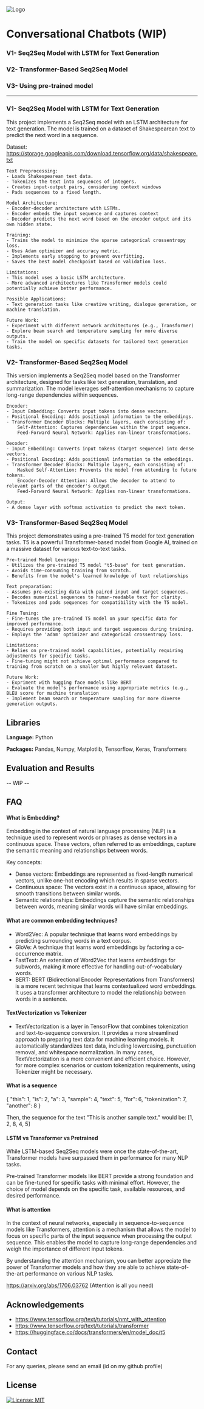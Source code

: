 ![Logo](https://github.com/AKGanesh/Conv_chatbot/blob/main/chatbot.png)

# Conversational Chatbots (WIP)
### V1- Seq2Seq Model with LSTM for Text Generation
### V2- Transformer-Based Seq2Seq Model
### V3- Using pre-trained model
---------

### V1- Seq2Seq Model with LSTM for Text Generation
This project implements a Seq2Seq model with an LSTM architecture for text generation. The model is trained on a dataset of Shakespearean text to predict the next word in a sequence.

Dataset: https://storage.googleapis.com/download.tensorflow.org/data/shakespeare.txt

    Text Preprocessing:
    - Loads Shakespearean text data.
    - Tokenizes the text into sequences of integers.
    - Creates input-output pairs, considering context windows
    - Pads sequences to a fixed length.

    Model Architecture:
    - Encoder-decoder architecture with LSTMs.
    - Encoder embeds the input sequence and captures context
    - Decoder predicts the next word based on the encoder output and its own hidden state.

    Training:
    - Trains the model to minimize the sparse categorical crossentropy loss.
    - Uses Adam optimizer and accuracy metric.
    - Implements early stopping to prevent overfitting.
    - Saves the best model checkpoint based on validation loss.

    Limitations:
    - This model uses a basic LSTM architecture.
    - More advanced architectures like Transformer models could potentially achieve better performance.

    Possible Applications:
    - Text generation tasks like creative writing, dialogue generation, or machine translation.
    
    Future Work:
    - Experiment with different network architectures (e.g., Transformer)
    - Explore beam search and temperature sampling for more diverse outputs.
    - Train the model on specific datasets for tailored text generation tasks.


### V2- Transformer-Based Seq2Seq Model
This version implements a Seq2Seq model based on the Transformer architecture, designed for tasks like text generation, translation, and summarization. The model leverages self-attention mechanisms to capture long-range dependencies within sequences.


    Encoder:
    - Input Embedding: Converts input tokens into dense vectors.
    - Positional Encoding: Adds positional information to the embeddings.
    - Transformer Encoder Blocks: Multiple layers, each consisting of:
        Self-Attention: Captures dependencies within the input sequence.
        Feed-Forward Neural Network: Applies non-linear transformations.

    Decoder:
    - Input Embedding: Converts input tokens (target sequence) into dense vectors.
    - Positional Encoding: Adds positional information to the embeddings.
    - Transformer Decoder Blocks: Multiple layers, each consisting of:
        Masked Self-Attention: Prevents the model from attending to future tokens.
        Encoder-Decoder Attention: Allows the decoder to attend to relevant parts of the encoder's output.
        Feed-Forward Neural Network: Applies non-linear transformations.

    Output:
    - A dense layer with softmax activation to predict the next token.


### V3- Transformer-Based Seq2Seq Model
This project demonstrates using a pre-trained T5 model for text generation tasks. T5 is a powerful Transformer-based model from Google AI, trained on a massive dataset for various text-to-text tasks.

    Pre-trained Model Leverage:
    - Utilizes the pre-trained T5 model "t5-base" for text generation.
    - Avoids time-consuming training from scratch.
    - Benefits from the model's learned knowledge of text relationships
    
    Text preparation:
    - Assumes pre-existing data with paired input and target sequences.
    - Decodes numerical sequences to human-readable text for clarity.
    - Tokenizes and pads sequences for compatibility with the T5 model.

    Fine Tuning:
    - Fine-tunes the pre-trained T5 model on your specific data for improved performance.
    - Requires providing both input and target sequences during training.
    - Employs the 'adam' optimizer and categorical crossentropy loss.

    Limitations:
    - Relies on pre-trained model capabilities, potentially requiring adjustments for specific tasks.
    - Fine-tuning might not achieve optimal performance compared to training from scratch on a smaller but highly relevant dataset.

    Future Work:
    - Expriment with hugging face models like BERT
    - Evaluate the model's performance using appropriate metrics (e.g., BLEU score for machine translation
    - Implement beam search or temperature sampling for more diverse generation outputs.


## Libraries

**Language:** Python

**Packages:** Pandas, Numpy, Matplotlib, Tensorflow, Keras, Transformers

## Evaluation and Results
-- WIP --

## FAQ

#### What is Embedding?
Embedding in the context of natural language processing (NLP) is a technique used to represent words or phrases as dense vectors in a continuous space. These vectors, often referred to as embeddings, capture the semantic meaning and relationships between words.

Key concepts:

- Dense vectors: Embeddings are represented as fixed-length numerical vectors, unlike one-hot encoding which results in sparse vectors.
- Continuous space: The vectors exist in a continuous space, allowing for smooth transitions between similar words.
- Semantic relationships: Embeddings capture the semantic relationships between words, meaning similar words will have similar embeddings.

#### What are common embedding techniques?
- Word2Vec: A popular technique that learns word embeddings by predicting surrounding words in a text corpus.
- GloVe: A technique that learns word embeddings by factoring a co-occurrence matrix.
- FastText: An extension of Word2Vec that learns embeddings for subwords, making it more effective for handling out-of-vocabulary words.
- BERT: BERT (Bidirectional Encoder Representations from Transformers) is a more recent technique that learns contextualized word embeddings. It uses a transformer architecture to model the relationship between words in a sentence.

#### TextVectorization vs Tokenizer
- TextVectorization is a layer in TensorFlow that combines tokenization and text-to-sequence conversion. It provides a more streamlined approach to preparing text data for machine learning models. It automatically standardizes text data, including lowercasing, punctuation removal, and whitespace normalization.
In many cases, TextVectorization is a more convenient and efficient choice. However, for more complex scenarios or custom tokenization requirements, using Tokenizer might be necessary.

#### What is a sequence
{
    "this": 1,
    "is": 2,
    "a": 3,
    "sample": 4,
    "text": 5,
    "for": 6,
    "tokenization": 7,
    "another": 8
}

Then, the sequence for the text "This is another sample text." would be: [1, 2, 8, 4, 5]

#### LSTM vs Transformer vs Pretrained
While LSTM-based Seq2Seq models were once the state-of-the-art, Transformer models have surpassed them in performance for many NLP tasks.

Pre-trained Transformer models like BERT provide a strong foundation and can be fine-tuned for specific tasks with minimal effort. However, the choice of model depends on the specific task, available resources, and desired performance.

#### What is attention
In the context of neural networks, especially in sequence-to-sequence models like Transformers, attention is a mechanism that allows the model to focus on specific parts of the input sequence when processing the output sequence. This enables the model to capture long-range dependencies and weigh the importance of different input tokens.

By understanding the attention mechanism, you can better appreciate the power of Transformer models and how they are able to achieve state-of-the-art performance on various NLP tasks.

https://arxiv.org/abs/1706.03762 (Attention is all you need)

## Acknowledgements
- https://www.tensorflow.org/text/tutorials/nmt_with_attention
- https://www.tensorflow.org/text/tutorials/transformer
- https://huggingface.co/docs/transformers/en/model_doc/t5


## Contact

For any queries, please send an email (id on my github profile)

## License

[![License: MIT](https://img.shields.io/badge/License-MIT-yellow.svg)](https://opensource.org/licenses/MIT)